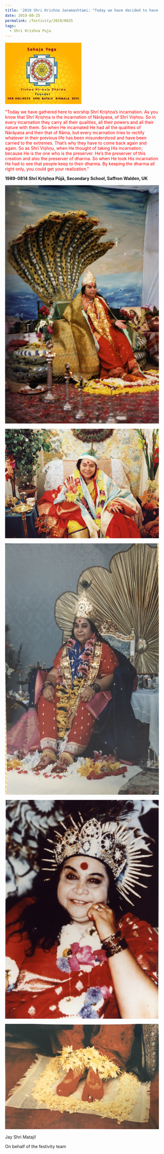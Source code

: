 ```yaml
---
title: '2019 Shri Krishna Janamashtami: "Today we have decided to have Krishna Puja because America is the Krishna bhoomi"'
date: 2019-08-25
permalink: /festivity/2019/0825
tags:
  - Shri Krishna Puja
---
```


![PICTURE 1](/images/image1.png)

<p style="color:red;">
"Today we have gathered here to worship Shrī Kṛiṣhṇa’s incarnation. As you know that Shrī Kṛiṣhṇa is the incarnation of Nārāyaṇa, of Shrī Viṣhṇu. So in every incarnation they carry all their qualities, all their powers and all their nature with them. So when He incarnated He had all the qualities of Nārāyaṇa and then that of Rāma, but every incarnation tries to rectify whatever in their previous life has been misunderstood and have been carried to the extremes. That’s why they have to come back again and again.
So as Shrī Viṣhṇu, when He thought of taking His incarnation, because He is the one who is the preserver. He’s the preserver of this creation and also the preserver of dharma. So when He took His incarnation He had to see that people keep to their dharma. By keeping the dharma all right only, you could get your realization."<br>
</p>
<b>1989-0814 Shrī Kṛiṣhṇa Pūjā, Secondary School, Saffron Walden, UK</b>

![PICTURE 35](/images/image35.png)

![PICTURE 36](/images/image36.png)

![PICTURE 37](/images/image37.png)

![PICTURE 38](/images/image38.png)

![PICTURE 39](/images/image39.png)

Jay Shri Mataji!

On behalf of the festivity team